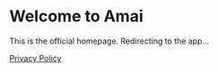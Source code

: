 # 
<!DOCTYPE html>
<html>
<head>
    <title>Homepage for Amai App</title>
    <!-- Redirect to your Glide app after 3 seconds -->
    <meta http-equiv="refresh" content="3;url=https://inamai.org">
</head>
<body>
    <h1>Welcome to Amai</h1>
    <p>This is the official homepage. Redirecting to the app...</p>
    <!-- Privacy Policy link (required by Google) -->
    <p><a href="https://policies.inamai.org/privacy-policy.html">Privacy Policy</a></p>
</body>
</html>
